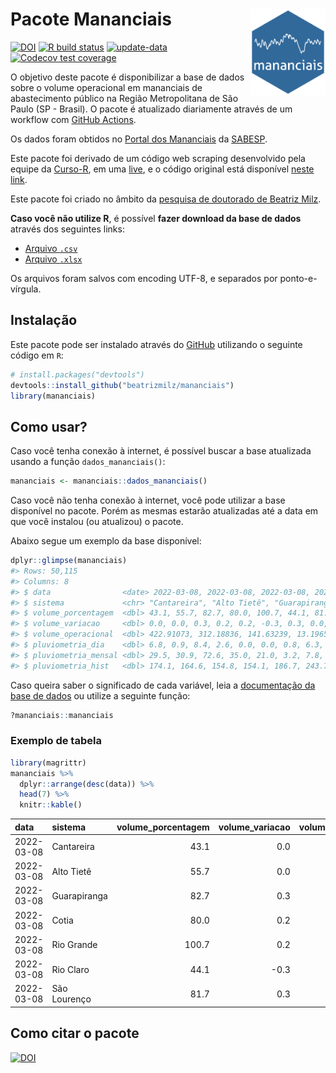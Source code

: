 
<!-- README.md is generated from README.Rmd. Please edit that file -->

# Pacote Mananciais <img src="man/figures/hexlogo.png" align="right" width = "120px"/>

<!-- badges: start -->

[![DOI](https://zenodo.org/badge/DOI/10.5281/zenodo.4733056.svg)](https://doi.org/10.5281/zenodo.4733056)
[![R build
status](https://github.com/beatrizmilz/mananciais/workflows/R-CMD-check/badge.svg)](https://github.com/beatrizmilz/mananciais/actions)
[![update-data](https://github.com/beatrizmilz/mananciais/actions/workflows/2-update_data.yaml/badge.svg)](https://github.com/beatrizmilz/mananciais/actions/workflows/2-update_data.yaml)
[![Codecov test
coverage](https://codecov.io/gh/beatrizmilz/mananciais/branch/master/graph/badge.svg)](https://codecov.io/gh/beatrizmilz/mananciais?branch=master)
<!-- badges: end -->

O objetivo deste pacote é disponibilizar a base de dados sobre o volume
operacional em mananciais de abastecimento público na Região
Metropolitana de São Paulo (SP - Brasil). O pacote é atualizado
diariamente através de um workflow com [GitHub
Actions](https://github.com/beatrizmilz/mananciais/actions).

Os dados foram obtidos no [Portal dos
Mananciais](http://mananciais.sabesp.com.br/Situacao) da
[SABESP](http://site.sabesp.com.br/site/Default.aspx).

Este pacote foi derivado de um código web scraping desenvolvido pela
equipe da [Curso-R](https://www.curso-r.com/), em uma
[live](https://youtu.be/jvZIxrMmOcQ), e o código original está
disponível [neste
link](https://github.com/curso-r/lives/blob/master/drafts/20200730_scraper_sabesp.R).

Este pacote foi criado no âmbito da [pesquisa de doutorado de Beatriz
Milz](https://beatrizmilz.github.io/tese/).

**Caso você não utilize R**, é possível **fazer download da base de
dados** através dos seguintes links:

  - [Arquivo
    `.csv`](https://github.com/beatrizmilz/mananciais/raw/master/inst/extdata/mananciais.csv)
  - [Arquivo
    `.xlsx`](https://github.com/beatrizmilz/mananciais/blob/master/inst/extdata/mananciais.xlsx?raw=true)

Os arquivos foram salvos com encoding UTF-8, e separados por
ponto-e-vírgula.

## Instalação

Este pacote pode ser instalado através do [GitHub](https://github.com/)
utilizando o seguinte código em `R`:

``` r
# install.packages("devtools")
devtools::install_github("beatrizmilz/mananciais")
library(mananciais)
```

## Como usar?

Caso você tenha conexão à internet, é possível buscar a base atualizada
usando a função `dados_mananciais()`:

``` r
mananciais <- mananciais::dados_mananciais() 
```

Caso você não tenha conexão à internet, você pode utilizar a base
disponível no pacote. Porém as mesmas estarão atualizadas até a data em
que você instalou (ou atualizou) o pacote.

Abaixo segue um exemplo da base disponível:

``` r
dplyr::glimpse(mananciais)
#> Rows: 50,115
#> Columns: 8
#> $ data                <date> 2022-03-08, 2022-03-08, 2022-03-08, 2022-03-08, 2…
#> $ sistema             <chr> "Cantareira", "Alto Tietê", "Guarapiranga", "Cotia…
#> $ volume_porcentagem  <dbl> 43.1, 55.7, 82.7, 80.0, 100.7, 44.1, 81.7, 43.1, 5…
#> $ volume_variacao     <dbl> 0.0, 0.0, 0.3, 0.2, 0.2, -0.3, 0.3, 0.0, 0.0, 0.0,…
#> $ volume_operacional  <dbl> 422.91073, 312.18836, 141.63239, 13.19650, 112.947…
#> $ pluviometria_dia    <dbl> 6.8, 0.9, 8.4, 2.6, 0.0, 0.0, 0.8, 6.3, 9.7, 0.2, …
#> $ pluviometria_mensal <dbl> 29.5, 30.9, 72.6, 35.0, 21.0, 3.2, 7.8, 22.7, 30.0…
#> $ pluviometria_hist   <dbl> 174.1, 164.6, 154.8, 154.1, 186.7, 243.7, 195.1, 1…
```

Caso queira saber o significado de cada variável, leia a [documentação
da base de
dados](https://beatrizmilz.github.io/mananciais/reference/mananciais.html)
ou utilize a seguinte função:

``` r
?mananciais::mananciais
```

### Exemplo de tabela

``` r
library(magrittr)
mananciais %>% 
  dplyr::arrange(desc(data)) %>% 
  head(7) %>%
  knitr::kable()
```

| data       | sistema      | volume\_porcentagem | volume\_variacao | volume\_operacional | pluviometria\_dia | pluviometria\_mensal | pluviometria\_hist |
| :--------- | :----------- | ------------------: | ---------------: | ------------------: | ----------------: | -------------------: | -----------------: |
| 2022-03-08 | Cantareira   |                43.1 |              0.0 |           422.91073 |               6.8 |                 29.5 |              174.1 |
| 2022-03-08 | Alto Tietê   |                55.7 |              0.0 |           312.18836 |               0.9 |                 30.9 |              164.6 |
| 2022-03-08 | Guarapiranga |                82.7 |              0.3 |           141.63239 |               8.4 |                 72.6 |              154.8 |
| 2022-03-08 | Cotia        |                80.0 |              0.2 |            13.19650 |               2.6 |                 35.0 |              154.1 |
| 2022-03-08 | Rio Grande   |               100.7 |              0.2 |           112.94709 |               0.0 |                 21.0 |              186.7 |
| 2022-03-08 | Rio Claro    |                44.1 |            \-0.3 |             6.02579 |               0.0 |                  3.2 |              243.7 |
| 2022-03-08 | São Lourenço |                81.7 |              0.3 |            72.60682 |               0.8 |                  7.8 |              195.1 |

## Como citar o pacote

[![DOI](https://zenodo.org/badge/DOI/10.5281/zenodo.4733056.svg)](https://doi.org/10.5281/zenodo.4733056)

